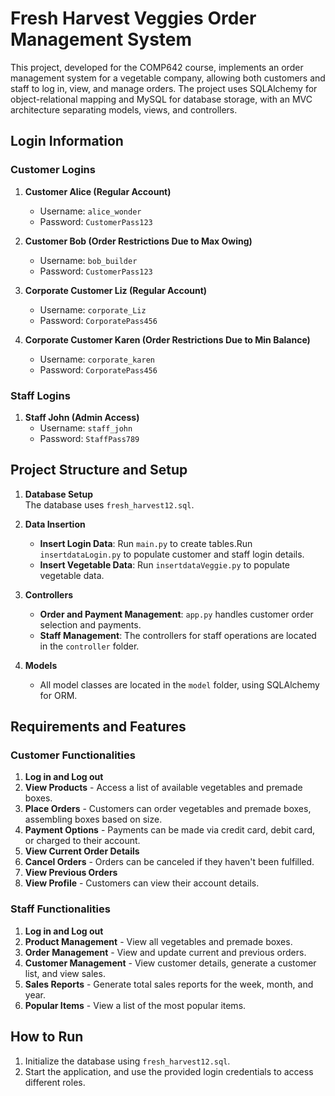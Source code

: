 # Fresh Harvest Veggies Order Management System

This project, developed for the COMP642 course, implements an order management system for a vegetable company, allowing both customers and staff to log in, view, and manage orders. The project uses SQLAlchemy for object-relational mapping and MySQL for database storage, with an MVC architecture separating models, views, and controllers.

## Login Information

### Customer Logins
1. **Customer Alice (Regular Account)**
   - Username: `alice_wonder`
   - Password: `CustomerPass123`

2. **Customer Bob (Order Restrictions Due to Max Owing)**
   - Username: `bob_builder`
   - Password: `CustomerPass123`

3. **Corporate Customer Liz (Regular Account)**
   - Username: `corporate_Liz`
   - Password: `CorporatePass456`

4. **Corporate Customer Karen (Order Restrictions Due to Min Balance)**
   - Username: `corporate_karen`
   - Password: `CorporatePass456`

### Staff Logins
1. **Staff John (Admin Access)**
   - Username: `staff_john`
   - Password: `StaffPass789`
   
## Project Structure and Setup

1. **Database Setup**  
   The database uses `fresh_harvest12.sql`. 
   
2. **Data Insertion**  
   - **Insert Login Data**: Run `main.py` to create tables.Run `insertdataLogin.py` to populate customer and staff login details.
   - **Insert Vegetable Data**: Run `insertdataVeggie.py` to populate vegetable data.

3. **Controllers**
   - **Order and Payment Management**: `app.py` handles customer order selection and payments.
   - **Staff Management**: The controllers for staff operations are located in the `controller` folder.
   
4. **Models**
   - All model classes are located in the `model` folder, using SQLAlchemy for ORM.

## Requirements and Features

### Customer Functionalities
1. **Log in and Log out**
2. **View Products** - Access a list of available vegetables and premade boxes.
3. **Place Orders** - Customers can order vegetables and premade boxes, assembling boxes based on size.
4. **Payment Options** - Payments can be made via credit card, debit card, or charged to their account.
5. **View Current Order Details**
6. **Cancel Orders** - Orders can be canceled if they haven't been fulfilled.
7. **View Previous Orders**
8. **View Profile** - Customers can view their account details.

### Staff Functionalities
1. **Log in and Log out**
2. **Product Management** - View all vegetables and premade boxes.
3. **Order Management** - View and update current and previous orders.
4. **Customer Management** - View customer details, generate a customer list, and view sales.
5. **Sales Reports** - Generate total sales reports for the week, month, and year.
6. **Popular Items** - View a list of the most popular items.


## How to Run
1. Initialize the database using `fresh_harvest12.sql`.
2. Start the application, and use the provided login credentials to access different roles.
